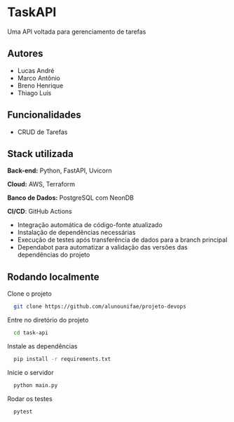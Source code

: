 # TaskAPI

Uma API voltada para gerenciamento de tarefas


## Autores

- Lucas André
- Marco Antônio
- Breno Henrique
- Thiago Luís
## Funcionalidades

- CRUD de Tarefas


## Stack utilizada

**Back-end:** Python, FastAPI, Uvicorn

**Cloud:** AWS, Terraform

**Banco de Dados:** PostgreSQL com NeonDB

**CI/CD**: GitHub Actions
- Integração automática de código-fonte atualizado
- Instalação de dependências necessárias
- Execução de testes após transferência de dados para a branch principal
- Dependabot para automatizar a validação das versões das dependências do projeto


## Rodando localmente

Clone o projeto

```bash
  git clone https://github.com/alunounifae/projeto-devops
```

Entre no diretório do projeto

```bash
  cd task-api
```

Instale as dependências

```bash
  pip install -r requirements.txt
```

Inicie o servidor

```bash
  python main.py
```

Rodar os testes

```bash
  pytest
```

